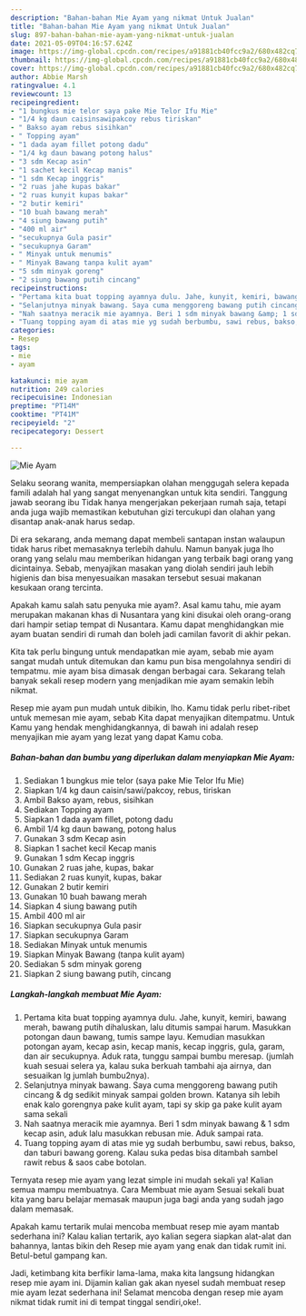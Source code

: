 ```yaml
---
description: "Bahan-bahan Mie Ayam yang nikmat Untuk Jualan"
title: "Bahan-bahan Mie Ayam yang nikmat Untuk Jualan"
slug: 897-bahan-bahan-mie-ayam-yang-nikmat-untuk-jualan
date: 2021-05-09T04:16:57.624Z
image: https://img-global.cpcdn.com/recipes/a91881cb40fcc9a2/680x482cq70/mie-ayam-foto-resep-utama.jpg
thumbnail: https://img-global.cpcdn.com/recipes/a91881cb40fcc9a2/680x482cq70/mie-ayam-foto-resep-utama.jpg
cover: https://img-global.cpcdn.com/recipes/a91881cb40fcc9a2/680x482cq70/mie-ayam-foto-resep-utama.jpg
author: Abbie Marsh
ratingvalue: 4.1
reviewcount: 13
recipeingredient:
- "1 bungkus mie telor saya pake Mie Telor Ifu Mie"
- "1/4 kg daun caisinsawipakcoy rebus tiriskan"
- " Bakso ayam rebus sisihkan"
- " Topping ayam"
- "1 dada ayam fillet potong dadu"
- "1/4 kg daun bawang potong halus"
- "3 sdm Kecap asin"
- "1 sachet kecil Kecap manis"
- "1 sdm Kecap inggris"
- "2 ruas jahe kupas bakar"
- "2 ruas kunyit kupas bakar"
- "2 butir kemiri"
- "10 buah bawang merah"
- "4 siung bawang putih"
- "400 ml air"
- "secukupnya Gula pasir"
- "secukupnya Garam"
- " Minyak untuk menumis"
- " Minyak Bawang tanpa kulit ayam"
- "5 sdm minyak goreng"
- "2 siung bawang putih cincang"
recipeinstructions:
- "Pertama kita buat topping ayamnya dulu. Jahe, kunyit, kemiri, bawang merah, bawang putih dihaluskan, lalu ditumis sampai harum. Masukkan potongan daun bawang, tumis sampe layu. Kemudian masukkan potongan ayam, kecap asin, kecap manis, kecap inggris, gula, garam, dan air secukupnya. Aduk rata, tunggu sampai bumbu meresap. (jumlah kuah sesuai selera ya, kalau suka berkuah tambahi aja airnya, dan sesuaikan lg jumlah bumbu2nya)."
- "Selanjutnya minyak bawang. Saya cuma menggoreng bawang putih cincang &amp; dg sedikit minyak sampai golden brown. Katanya sih lebih enak kalo gorengnya pake kulit ayam, tapi sy skip ga pake kulit ayam sama sekali"
- "Nah saatnya meracik mie ayamnya. Beri 1 sdm minyak bawang &amp; 1 sdm kecap asin, aduk lalu masukkan rebusan mie. Aduk sampai rata."
- "Tuang topping ayam di atas mie yg sudah berbumbu, sawi rebus, bakso, dan taburi bawang goreng. Kalau suka pedas bisa ditambah sambel rawit rebus &amp; saos cabe botolan."
categories:
- Resep
tags:
- mie
- ayam

katakunci: mie ayam 
nutrition: 249 calories
recipecuisine: Indonesian
preptime: "PT14M"
cooktime: "PT41M"
recipeyield: "2"
recipecategory: Dessert

---
```



![Mie Ayam](https://img-global.cpcdn.com/recipes/a91881cb40fcc9a2/680x482cq70/mie-ayam-foto-resep-utama.jpg)

Selaku seorang wanita, mempersiapkan olahan menggugah selera kepada famili adalah hal yang sangat menyenangkan untuk kita sendiri. Tanggung jawab seorang ibu Tidak hanya mengerjakan pekerjaan rumah saja, tetapi anda juga wajib memastikan kebutuhan gizi tercukupi dan olahan yang disantap anak-anak harus sedap.

Di era  sekarang, anda memang dapat membeli santapan instan walaupun tidak harus ribet memasaknya terlebih dahulu. Namun banyak juga lho orang yang selalu mau memberikan hidangan yang terbaik bagi orang yang dicintainya. Sebab, menyajikan masakan yang diolah sendiri jauh lebih higienis dan bisa menyesuaikan masakan tersebut sesuai makanan kesukaan orang tercinta. 



Apakah kamu salah satu penyuka mie ayam?. Asal kamu tahu, mie ayam merupakan makanan khas di Nusantara yang kini disukai oleh orang-orang dari hampir setiap tempat di Nusantara. Kamu dapat menghidangkan mie ayam buatan sendiri di rumah dan boleh jadi camilan favorit di akhir pekan.

Kita tak perlu bingung untuk mendapatkan mie ayam, sebab mie ayam sangat mudah untuk ditemukan dan kamu pun bisa mengolahnya sendiri di tempatmu. mie ayam bisa dimasak dengan berbagai cara. Sekarang telah banyak sekali resep modern yang menjadikan mie ayam semakin lebih nikmat.

Resep mie ayam pun mudah untuk dibikin, lho. Kamu tidak perlu ribet-ribet untuk memesan mie ayam, sebab Kita dapat menyajikan ditempatmu. Untuk Kamu yang hendak menghidangkannya, di bawah ini adalah resep menyajikan mie ayam yang lezat yang dapat Kamu coba.

<!--inarticleads1-->

##### Bahan-bahan dan bumbu yang diperlukan dalam menyiapkan Mie Ayam:

1. Sediakan 1 bungkus mie telor (saya pake Mie Telor Ifu Mie)
1. Siapkan 1/4 kg daun caisin/sawi/pakcoy, rebus, tiriskan
1. Ambil  Bakso ayam, rebus, sisihkan
1. Sediakan  Topping ayam
1. Siapkan 1 dada ayam fillet, potong dadu
1. Ambil 1/4 kg daun bawang, potong halus
1. Gunakan 3 sdm Kecap asin
1. Siapkan 1 sachet kecil Kecap manis
1. Gunakan 1 sdm Kecap inggris
1. Gunakan 2 ruas jahe, kupas, bakar
1. Sediakan 2 ruas kunyit, kupas, bakar
1. Gunakan 2 butir kemiri
1. Gunakan 10 buah bawang merah
1. Siapkan 4 siung bawang putih
1. Ambil 400 ml air
1. Siapkan secukupnya Gula pasir
1. Siapkan secukupnya Garam
1. Sediakan  Minyak untuk menumis
1. Siapkan  Minyak Bawang (tanpa kulit ayam)
1. Sediakan 5 sdm minyak goreng
1. Siapkan 2 siung bawang putih, cincang




<!--inarticleads2-->

##### Langkah-langkah membuat Mie Ayam:

1. Pertama kita buat topping ayamnya dulu. Jahe, kunyit, kemiri, bawang merah, bawang putih dihaluskan, lalu ditumis sampai harum. Masukkan potongan daun bawang, tumis sampe layu. Kemudian masukkan potongan ayam, kecap asin, kecap manis, kecap inggris, gula, garam, dan air secukupnya. Aduk rata, tunggu sampai bumbu meresap. (jumlah kuah sesuai selera ya, kalau suka berkuah tambahi aja airnya, dan sesuaikan lg jumlah bumbu2nya).
1. Selanjutnya minyak bawang. Saya cuma menggoreng bawang putih cincang &amp; dg sedikit minyak sampai golden brown. Katanya sih lebih enak kalo gorengnya pake kulit ayam, tapi sy skip ga pake kulit ayam sama sekali
1. Nah saatnya meracik mie ayamnya. Beri 1 sdm minyak bawang &amp; 1 sdm kecap asin, aduk lalu masukkan rebusan mie. Aduk sampai rata.
1. Tuang topping ayam di atas mie yg sudah berbumbu, sawi rebus, bakso, dan taburi bawang goreng. Kalau suka pedas bisa ditambah sambel rawit rebus &amp; saos cabe botolan.




Ternyata resep mie ayam yang lezat simple ini mudah sekali ya! Kalian semua mampu membuatnya. Cara Membuat mie ayam Sesuai sekali buat kita yang baru belajar memasak maupun juga bagi anda yang sudah jago dalam memasak.

Apakah kamu tertarik mulai mencoba membuat resep mie ayam mantab sederhana ini? Kalau kalian tertarik, ayo kalian segera siapkan alat-alat dan bahannya, lantas bikin deh Resep mie ayam yang enak dan tidak rumit ini. Betul-betul gampang kan. 

Jadi, ketimbang kita berfikir lama-lama, maka kita langsung hidangkan resep mie ayam ini. Dijamin kalian gak akan nyesel sudah membuat resep mie ayam lezat sederhana ini! Selamat mencoba dengan resep mie ayam nikmat tidak rumit ini di tempat tinggal sendiri,oke!.

